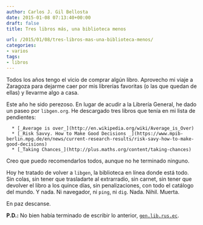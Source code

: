 ```yaml
---
author: Carlos J. Gil Bellosta
date: 2015-01-08 07:13:40+00:00
draft: false
title: Tres libros más, una biblioteca menos

url: /2015/01/08/tres-libros-mas-una-biblioteca-menos/
categories:
- varios
tags:
- libros
---
```


Todos los años tengo el vicio de comprar algún libro. Aprovecho mi viaje a Zaragoza para dejarme caer por mis librerías favoritas (o las que quedan de ellas) y llevarme algo a casa.

Este año he sido perezoso. En lugar de acudir a la Librería General, he dado un paseo por `libgen.org`. He descargado tres libros que tenía en mi lista de pendientes:



	  * [_Average is over_](http://en.wikipedia.org/wiki/Average_is_Over)
	  * [_Risk Savvy. How to Make Good Decisions _](https://www.mpib-berlin.mpg.de/en/news/current-research-results/risk-savy-how-to-make-good-decisions)
	  * [_Taking Chances_](http://plus.maths.org/content/taking-chances)


Creo que puedo recomendarlos todos, aunque no he terminado ninguno.

Hoy he tratado de volver a `libgen`, la biblioteca en línea donde está todo. Sin colas, sin tener que trasladarte al extrarradio, sin carnet, sin tener que devolver el libro a los quince días, sin penalizaciones, con todo el catálogo del mundo. Y nada. Ni navegador, ni `ping`, ni `dig`. Nada. Nihil. Muerta.

En paz descanse.

**P.D.:** No bien había terminado de escribir lo anterior, [`gen.lib.rus.ec`](http://gen.lib.rus.ec/).

